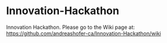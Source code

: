 # Innovation-Hackathon
Innovation Hackathon.
Please go to the Wiki page at: https://github.com/andreashofer-ca/Innovation-Hackathon/wiki
